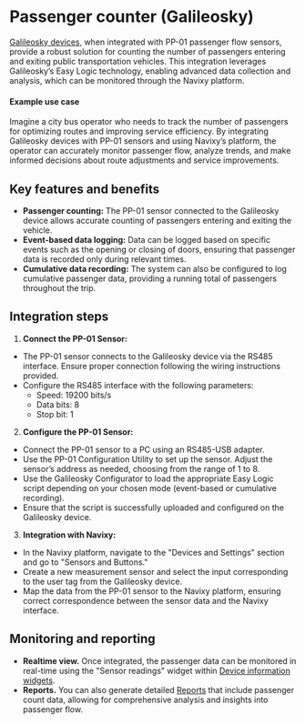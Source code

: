 # Passenger counter (Galileosky)

[Galileosky devices](https://www.navixy.com/devices/galileosky/), when integrated with PP-01 passenger flow sensors, provide a robust solution for counting the number of passengers entering and exiting public transportation vehicles. This integration leverages Galileosky’s Easy Logic technology, enabling advanced data collection and analysis, which can be monitored through the Navixy platform.

#### Example use case

Imagine a city bus operator who needs to track the number of passengers for optimizing routes and improving service efficiency. By integrating Galileosky devices with PP-01 sensors and using Navixy’s platform, the operator can accurately monitor passenger flow, analyze trends, and make informed decisions about route adjustments and service improvements.

## Key features and benefits

* **Passenger counting:** The PP-01 sensor connected to the Galileosky device allows accurate counting of passengers entering and exiting the vehicle.
* **Event-based data logging:** Data can be logged based on specific events such as the opening or closing of doors, ensuring that passenger data is recorded only during relevant times.
* **Cumulative data recording:** The system can also be configured to log cumulative passenger data, providing a running total of passengers throughout the trip.

## Integration steps

1. **Connect the PP-01 Sensor:**

* The PP-01 sensor connects to the Galileosky device via the RS485 interface. Ensure proper connection following the wiring instructions provided.
* Configure the RS485 interface with the following parameters:
  * Speed: 19200 bits/s
  * Data bits: 8
  * Stop bit: 1

2. **Configure the PP-01 Sensor:**

* Connect the PP-01 sensor to a PC using an RS485-USB adapter.
* Use the PP-01 Configuration Utility to set up the sensor. Adjust the sensor’s address as needed, choosing from the range of 1 to 8.
* Use the Galileosky Configurator to load the appropriate Easy Logic script depending on your chosen mode (event-based or cumulative recording).
* Ensure that the script is successfully uploaded and configured on the Galileosky device.

3. **Integration with Navixy:**

* In the Navixy platform, navigate to the "Devices and Settings" section and go to "Sensors and Buttons."
* Create a new measurement sensor and select the input corresponding to the user tag from the Galileosky device.
* Map the data from the PP-01 sensor to the Navixy platform, ensuring correct correspondence between the sensor data and the Navixy interface.

## Monitoring and reporting

* **Realtime view.** Once integrated, the passenger data can be monitored in real-time using the "Sensor readings" widget within [Device information widgets](../../../../../../../../wiki/pages/createpage.action).
* **Reports.** You can also generate detailed [Reports](../../../../../reports/reports/specific-report-details-1/measuring-sensors-report.md) that include passenger count data, allowing for comprehensive analysis and insights into passenger flow.
